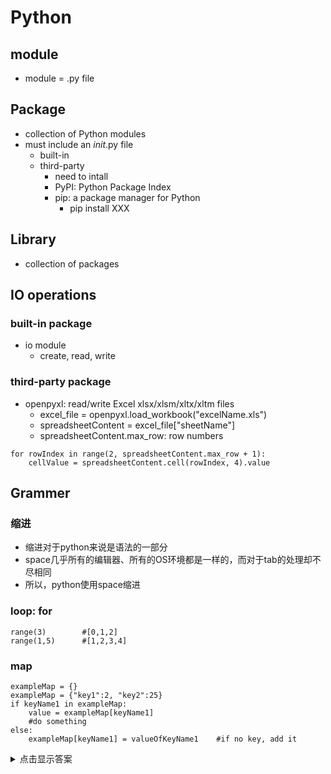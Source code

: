 # Python

## module
* module = .py file
## Package
* collection of Python modules
* must include an _init_.py file
    * built-in
    * third-party
        * need to intall
        * PyPI: Python Package Index
        * pip: a package manager for Python
            * pip install XXX
## Library
* collection of packages

## IO operations
### built-in package
* io module
    * create, read, write
### third-party package
* openpyxl: read/write Excel xlsx/xlsm/xltx/xltm files
    * excel_file = openpyxl.load_workbook("excelName.xls")
    * spreadsheetContent = excel_file["sheetName"]
    * spreadsheetContent.max_row: row numbers
```python=
for rowIndex in range(2, spreadsheetContent.max_row + 1):
    cellValue = spreadsheetContent.cell(rowIndex, 4).value
```



## Grammer
### 缩进
* 缩进对于python来说是语法的一部分
* space几乎所有的编辑器、所有的OS环境都是一样的，而对于tab的处理却不尽相同
* 所以，python使用space缩进

### loop: for
```python=
range(3)        #[0,1,2]
range(1,5)      #[1,2,3,4]
```

### map
```python=
exampleMap = {}
exampleMap = {"key1":2, "key2":25}
if keyName1 in exampleMap:
    value = exampleMap[keyName1]
    #do something
else:
    exampleMap[keyName1] = valueOfKeyName1    #if no key, add it
```





<details>
<summary>点击显示答案</summary>
自己
</details>